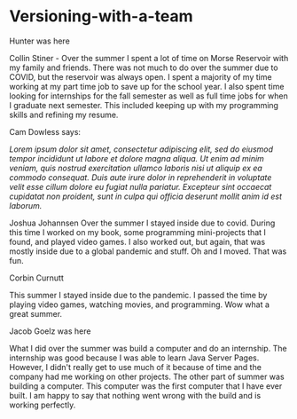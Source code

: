 # Versioning-with-a-team
Hunter was here

Collin Stiner -
Over the summer I spent a lot of time on Morse Reservoir with my family and friends. There was not much to do
over the summer due to COVID, but the reservoir was always open. I spent a majority of my time working at my
part time job to save up for the school year. I also spent time looking for internships for the fall semester
as well as full time jobs for when I graduate next semester. This included keeping up with my programming skills
and refining my resume.

Cam Dowless says:

  *Lorem ipsum dolor sit amet, consectetur adipiscing elit, sed do eiusmod tempor incididunt ut labore et dolore magna aliqua. Ut enim ad minim veniam, quis nostrud exercitation ullamco laboris nisi ut aliquip ex ea commodo consequat. Duis aute irure dolor in reprehenderit in voluptate velit esse cillum dolore eu fugiat nulla pariatur. Excepteur sint occaecat cupidatat non proident, sunt in culpa qui officia deserunt mollit anim id est laborum.*
 
Joshua Johannsen
  Over the summer I stayed inside due to covid. During this time I worked on my book, some programming mini-projects that I found, and played video games. I also worked out, but again, that was mostly inside due to a global pandemic and stuff. Oh and I moved. That was fun. 

Corbin Curnutt

This summer I stayed inside due to the pandemic. I passed the time by playing video games, watching movies, and programming. Wow what a great summer.

Jacob Goelz was here

  What I did over the summer was build a computer and do an internship. The internship was good because I was able to learn Java Server Pages. However, I didn't really get to use much of it because of time and the company had me working on other projects. The other part of summer was building a computer. This computer was the first computer that I have ever built. I am happy to say that nothing went wrong with the build and is working perfectly. 

